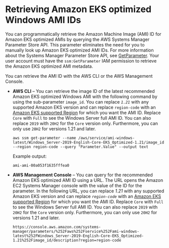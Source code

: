 # Retrieving Amazon EKS optimized Windows AMI IDs<a name="retrieve-windows-ami-id"></a>

You can programmatically retrieve the Amazon Machine Image \(AMI\) ID for Amazon EKS optimized AMIs by querying the AWS Systems Manager Parameter Store API\. This parameter eliminates the need for you to manually look up Amazon EKS optimized AMI IDs\. For more information about the Systems Manager Parameter Store API, see [GetParameter](https://docs.aws.amazon.com/systems-manager/latest/APIReference/API_GetParameter.html)\. Your user account must have the `ssm:GetParameter` IAM permission to retrieve the Amazon EKS optimized AMI metadata\.

You can retrieve the AMI ID with the AWS CLI or the AWS Management Console\.
+ **AWS CLI** – You can retrieve the image ID of the latest recommended Amazon EKS optimized Windows AMI with the following command by using the sub\-parameter `image_id`\. You can replace *`1.21`* with any supported Amazon EKS version and can replace `region-code` with an [Amazon EKS supported Region](https://docs.aws.amazon.com/general/latest/gr/eks.html) for which you want the AMI ID\. Replace `Core` with `Full` to see the Windows Server full AMI ID\. You can also replace `2019` with `20H2` for the `Core` version only\. Furthermore, you can only use `20H2` for versions 1\.21 and later\.

  ```
  aws ssm get-parameter --name /aws/service/ami-windows-latest/Windows_Server-2019-English-Core-EKS_Optimized-1.21/image_id --region region-code --query "Parameter.Value" --output text
  ```

  Example output:

  ```
  ami-ami-00a053f1635fffea0
  ```
+ **AWS Management Console** – You can query for the recommended Amazon EKS optimized AMI ID using a URL\. The URL opens the Amazon EC2 Systems Manager console with the value of the ID for the parameter\. In the following URL, you can replace *1\.21* with any supported Amazon EKS version and can replace *`region-code`* with an [Amazon EKS supported Region](https://docs.aws.amazon.com/general/latest/gr/eks.html) for which you want the AMI ID\. Replace `Core` with `Full` to see the Windows Server full AMI ID\. You can also replace `2019` with `20H2` for the `Core` version only\. Furthermore, you can only use `20H2` for versions 1\.21 and later\.

  ```
  https://console.aws.amazon.com/systems-manager/parameters/%252Faws%252Fservice%252Fami-windows-latest%252FWindows_Server-2019-English-Core-EKS_Optimized-1.21%252Fimage_id/description?region=region-code
  ```